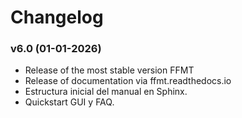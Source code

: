 # Changelog

### v6.0 (01-01-2026)
- Release of the most stable version FFMT
- Release of documentation via ffmt.readthedocs.io
- Estructura inicial del manual en Sphinx.
- Quickstart GUI y FAQ.
